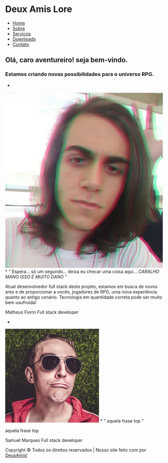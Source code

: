 # Deux Amis Lore

* [Home](https://deuxamislore.github.io/)
* [Sobre](https://deuxamislore.github.io/#about)
* [Serviços](https://deuxamislore.github.io/#services)
* [Downloads](https://deuxamislore.github.io/#downloads)
* [Contato](https://deuxamislore.github.io/#contact)

## Olá, caro aventureiro! seja bem-vindo.

### Estamos criando novas possibilidades para o universo RPG.

*
![Author image](images/avatars/user-01.jpg)
*
“ Espera... só um segundo... deixa eu checar uma coisa aqui... **CARALHO MANO ISSO É MUITO DANO* ”*

Atual desenvolvedor full stack deste projeto, estamos em busca de novos ares e de proporcionar a vocês, jogadores de RPG, uma nova experiência quanto ao antigo cenário. Tecnologia em quantidade correta pode ser muito bem usufruida!

Matheus Fiorin
Full stack developer

*
![Author image](images/avatars/user-05.jpg)
*
" aquela frase top "

aquela frase top

Samuel Marques
Full stack developer

Copyright © Todos os direitos reservados | Nosso site feito com por [DeuxAmis!]()
